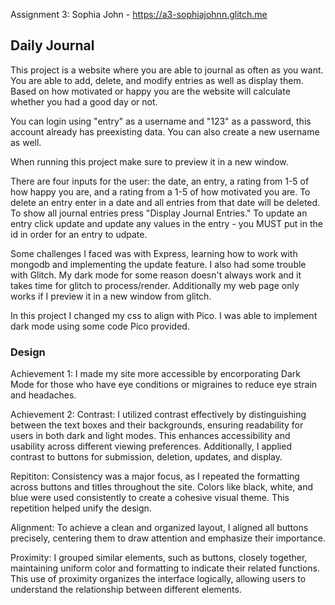 Assignment 3: Sophia John - https://a3-sophiajohnn.glitch.me

## Daily Journal
This project is a website where you are able to journal as often as you want. You are able to add, delete, and modify entries as well as display them. Based on how motivated or happy you are the website will calculate whether you had a good day or not.

You can login using "entry" as a username and "123" as a password, this account already has preexisting data. You can also create a new username as well.

When running this project make sure to preview it in a new window.

There are four inputs for the user: the date, an entry, a rating from 1-5 of how happy you are, and a rating from a 1-5 of how motivated you are. To delete an entry enter in a date and all entries from that date will be deleted. To show all journal entries press "Display Journal Entries." To update an entry click update and update any values in the entry - you MUST put in the id in order for an entry to udpate.

Some challenges I faced was with Express, learning how to work with mongodb and implementing the update feature. I also had some trouble with Glitch. My dark mode for some reason doesn't always work and it takes time for glitch to process/render. Additionally my web page only works if I preview it in a new window from glitch.

In this project I changed my css to align with Pico. I was able to implement dark mode using some code Pico provided. 

### Design
Achievement 1:
I made my site more accessible by encorporating Dark Mode for those who have eye conditions or migraines to reduce eye strain and headaches. 

Achievement 2: 
Contrast: I utilized contrast effectively by distinguishing between the text boxes and their backgrounds, ensuring readability for users in both dark and light modes. This enhances accessibility and usability across different viewing preferences. Additionally, I applied contrast to buttons for submission, deletion, updates, and display.

Repititon: Consistency was a major focus, as I repeated the formatting across buttons and titles throughout the site. Colors like black, white, and blue were used consistently to create a cohesive visual theme. This repetition helped unify the design.

Alignment: To achieve a clean and organized layout, I aligned all buttons precisely, centering them to draw attention and emphasize their importance.

Proximity: I grouped similar elements, such as buttons, closely together, maintaining uniform color and formatting to indicate their related functions. This use of proximity organizes the interface logically, allowing users to understand the relationship between different elements.










